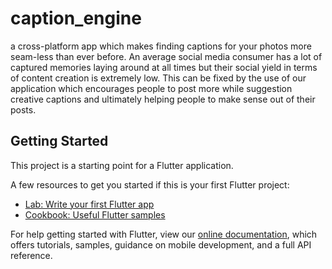 # caption_engine

a cross-platform app which makes finding captions for your photos more seam-less than ever before. An average social media consumer has a lot of captured memories laying around at all times but their social yield in terms of content creation is extremely low. This can be fixed by the use of our application which encourages people to post more while suggestion creative captions and ultimately helping people to make sense out of their posts.  

## Getting Started

This project is a starting point for a Flutter application.

A few resources to get you started if this is your first Flutter project:

- [Lab: Write your first Flutter app](https://flutter.dev/docs/get-started/codelab)
- [Cookbook: Useful Flutter samples](https://flutter.dev/docs/cookbook)

For help getting started with Flutter, view our
[online documentation](https://flutter.dev/docs), which offers tutorials,
samples, guidance on mobile development, and a full API reference.
